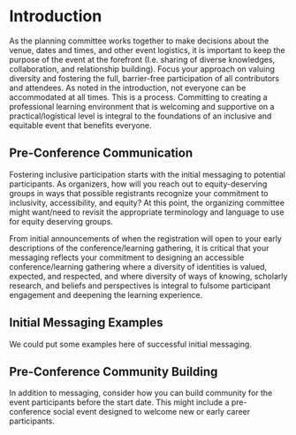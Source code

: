 # Introduction

As the planning committee works together to make decisions about the venue, dates and times, and other event logistics, it is important to keep the purpose of the event at the forefront (I.e. sharing of diverse knowledges, collaboration, and relationship building). Focus your approach on valuing diversity and fostering the full, barrier-free participation of all contributors and attendees. As noted in the introduction, not everyone can be accommodated at all times. This is a process. Committing to creating a professional learning environment that is welcoming and supportive on a practical/logistical level is integral to the foundations of an inclusive and equitable event that benefits everyone. 

## Pre-Conference Communication

Fostering inclusive participation starts with the initial messaging to potential participants. As organizers, how will you reach out to equity-deserving groups in ways that possible registrants recognize your commitment to inclusivity, accessibility, and equity? At this point, the organizing committee might want/need to revisit the appropriate terminology and language to use for equity deserving groups. 

From initial announcements of when the registration will open to your early descriptions of the conference/learning gathering, it is critical that your messaging reflects your commitment to designing an accessible conference/learning gathering where a diversity of identities is valued, expected, and respected, and where diversity of ways of knowing, scholarly research, and beliefs and perspectives is integral to fulsome participant engagement and deepening the learning experience.

## Initial Messaging Examples

We could put some examples here of successful initial messaging.

## Pre-Conference Community Building

In addition to messaging, consider how you can build community for the event participants before the start date. This might include a pre-conference social event designed to welcome new or early career participants.
